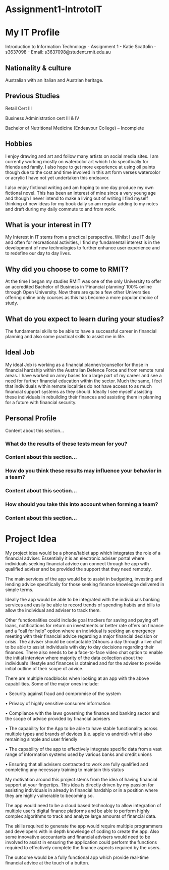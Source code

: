 # Assignment1-IntrotoIT
<!DOCTYPE html>
<html>
<head>
<title>Assignment 1</title>
</head>
<body>
<h1>My IT Profile</h1> 
  Introduction to Information Technology - Assignment 1 - Katie Scattolin - s3637098 -
Email: s3637098@student.rmit.edu.au
<h2>Nationality & culture</h2>
  <p>Australian with an Italian and Austrian heritage.  </p>
  
<h2>Previous Studies</h2>
  <p>Retail Cert III<p>
<p>Business Administration cert III & IV<p>
<p>Bachelor of Nutritional Medicine (Endeavour College) – Incomplete
</p>
  
<h2>Hobbies</h2>
  <p>I enjoy drawing and art and follow many artists on social media sites. I am currently working mostly on watercolor art which I do specifically for friends and family. I also hope to get more experience at using oil paints though due to the cost and time involved in this art form verses watercolor or acrylic I have not yet undertaken this endeavor.<p>
<p>I also enjoy fictional writing and am hoping to one day produce my own fictional novel. This has been an interest of mine since a very young age and though I never intend to make a living out of writing I find myself thinking of new ideas for my book daily so am regular adding to my notes and draft during my daily commute to and from work.
</p>
  
<h2>What is your interest in IT?</h2>
  <p>My Interest in IT stems from a practical perspective. Whilst I use IT daily and often for recreational activities, I find my fundamental interest is in the development of new technologies to further enhance user experience and to redefine our day to day lives. </p>
  
<h2>Why did you choose to come to RMIT?</h2>
  <p>At the time I began my studies RMIT was one of the only University to offer an accredited Bachelor of Business in ‘Financial planning’ 100% online through Open University. Now there are quite a few other Universities offering online only courses as this has become a more popular choice of study.</p>
  
<h2>What do you expect to learn during your studies?</h2>
  <p>The fundamental skills to be able to have a successful career in financial planning and also some practical skills to assist me in life. </p>
  
<h2>Ideal Job</h2>
  <p>My ideal Job is working as a financial planner/counsellor for those in financial hardship within the Australian Defence Force and from remote rural areas. I have worked on army bases for a large part of my career and see a need for further financial education within the sector. Much the same, I feel that individuals within remote localities do not have access to as much financial support systems as they should. Ideally I see myself assisting these individuals in rebuilding their finances and assisting them in planning for a future with financial security. </p>
  
<h2>Personal Profile</h2>
   <p>Content about this section...</p>
<h3> What do the results of these tests mean for you?<h3>
   <p>Content about this section...</p>
<h3> How do you think these results may influence your behavior in a team?<h3>
   <p>Content about this section...</p>
<h3>How should you take this into account when forming a team?<h3>
   <p>Content about this section...</p>


<h1>Project Idea</h1>
  <p>My project idea would be a phone/tablet app which integrates the role of a financial adviser. Essentially it is an electronic adviser portal where individuals seeking financial advice can connect through he app with qualified adviser and be provided the support that they need remotely.  <p>
 <p>The main services of the app would be to assist in budgeting, investing and lending advice specifically for those seeking finance knowledge delivered in simple terms.  <p>
 <p>Ideally the app would be able to be integrated with the individuals banking services and easily be able to record trends of spending habits and bills to allow the individual and adviser to track them.  <p>
 <p>Other functionalities could include goal trackers for saving and paying off loans, notifications for return on investments or better rate offers on finance and a “call for help” option where an individual is seeking an emergency meeting with their financial advice regarding a major financial decision or crisis.  The adviser should be contactable 24hours a day through a live chat to be able to assist individuals with day to day decisions regarding their finances. There also needs to be a face-to-face video chat option to enable the initial interview where majority of the data collection about the individual’s lifestyle and finances is obtained and for the adviser to provide initial outline of their scope of advice.  <p>
 <p>There are multiple roadblocks when looking at an app with the above capabilities. Some of the major ones include: <p>
 <p>•	Security against fraud and compromise of the system <p>
 <p>•	Privacy of highly sensitive consumer information  <p>
 <p>•	Compliance with the laws governing the finance and banking sector and the scope of advice provided by financial advisers <p>
 <p>•	The capability for the App to be able to have stable functionality across multiple types and brands of devices (i.e. apple vs android) whilst also remaining simple and user friendly  <p>
 <p>•	The capability of the app to effectively integrate specific data from a vast range of information systems used by various banks and credit unions <p>
 <p>•	Ensuring that all advisers contracted to work are fully qualified and completing any necessary training to maintain this status <p>
   
 <p>My motivation around this project stems from the idea of having financial support at your fingertips. This idea is directly driven by my passion for assisting individuals in already in financial hardship or in a position where they are highly vulnerable to becoming so. <p>
 <p>The app would need to be a cloud based technology to allow integration of multiple user’s digital finance platforms and be able to perform highly complex algorithms to track and analyze large amounts of financial data. <p>
 <p>The skills required to generate the app would require multiple programmers and developers with in depth knowledge of coding to create the app. Also some innovative accountants and financial advisers would need to be involved to assist in ensuring the application could perform the functions required to effectively complete the finance aspects required by the users. <p>
 <p> The outcome would be a fully functional app which provide real-time financial advice at the touch of a button. <p>
</p>
</body>
</html>
